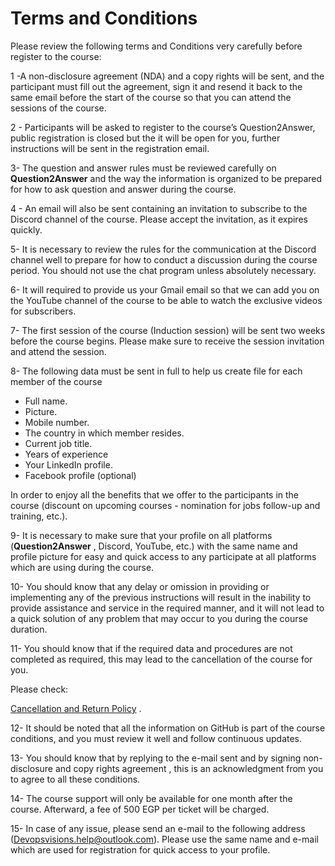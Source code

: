 # Terms and Conditions

Please review the following terms and Conditions very carefully before register to the course:

1 -A non-disclosure agreement (NDA) and a copy rights will be sent, and the participant must fill out the agreement, sign it and resend it back to the same email before the start of the course so that you can attend the sessions of the course.

2 - Participants will be asked to register to the course’s Question2Answer, public registration is closed but the it will be open for you, further instructions will be sent in the registration email.

3- The question and answer rules must be reviewed carefully on **Question2Answer** and the way the information is organized to be prepared for how to ask question and answer during the course.

4 - An email will also be sent containing an invitation to subscribe to the Discord channel of the course. Please accept the invitation, as it expires quickly.

5- It is necessary to review the rules for the communication at the Discord channel well to prepare for how to conduct a discussion during the course period.
You should not use the chat program unless absolutely necessary.

6- It will required to provide us your Gmail email so that we can add you on the YouTube channel of the course to be able to watch the exclusive videos for subscribers.

7- The first session of the course  (Induction session) will be sent two weeks before the course begins. Please make sure to receive the session invitation and attend the session.
  
8- The following data must be sent in full to help us create file for each member of the course
- Full name.
- Picture.
- Mobile number.
- The country in which member resides.
- Current job title.
- Years of experience
- Your LinkedIn profile.
- Facebook profile (optional)

In order to enjoy all the benefits that we offer to the participants in the course (discount on upcoming courses - nomination for jobs follow-up and training, etc.).

9- It is necessary to make sure that your profile on all platforms (**Question2Answer** , Discord, YouTube, etc.) with the same name and profile picture for easy and quick access to any participate at all platforms which are using during the course.

10- You should know that any delay or omission in providing or implementing any of the previous instructions will result in the inability to provide assistance and service in the required manner, and it will not lead to a quick solution of any problem that may occur to you during the course duration.

11- You should know that if the required data and procedures are not completed as required, this may lead to the cancellation of the course for you.

Please check:

[Cancellation and Return Policy](cancel-return-policy.md) .

12- It should be noted that all the information on GitHub is part of the course conditions, and you must review it well and follow continuous updates.

13- You should know that by replying to the e-mail sent and by signing non-disclosure and copy rights agreement  , this is an acknowledgment from you to agree to all these conditions.

14- The course support will only be available for one month after the course. Afterward, a fee of 500 EGP per ticket will be charged.

15- In case of any issue, please send an e-mail to the following address (Devopsvisions.help@outlook.com). Please use the same name and e-mail which are used for registration for quick access to your profile.